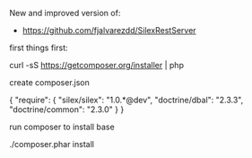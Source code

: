 New and improved version of:
- https://github.com/fjalvarezdd/SilexRestServer


first things first:

curl -sS https://getcomposer.org/installer | php

create composer.json

{
    "require": {
        "silex/silex": "1.0.*@dev",
        "doctrine/dbal": "2.3.3",
        "doctrine/common": "2.3.0"
    }
}

run composer to install base

./composer.phar install

